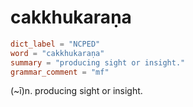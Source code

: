 # cakkhukaraṇa

``` toml
dict_label = "NCPED"
word = "cakkhukaraṇa"
summary = "producing sight or insight."
grammar_comment = "mf"
```

(\~ī)n. producing sight or insight.

